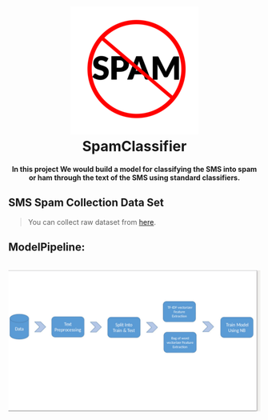 
<h1 align="center">
  <br>
  <img src="https://github.com/kbipin/Natural-Language-Processing/blob/master/3-SMS-spam-classifier/images/logo.png" alt="SpamClassifier">
  <br>
  SpamClassifier
  <br>
</h1>
<h4 align="center">In this project We would build a model for classifying the SMS into spam or ham through the text of the SMS using standard classifiers.</h4>

## SMS Spam Collection Data Set
> You can collect raw dataset from [here](https://archive.ics.uci.edu/ml/datasets/sms+spam+collection).
## ModelPipeline:
<p align="center">
  <br>
  <img src="https://github.com/kbipin/Natural-Language-Processing/blob/master/3-SMS-spam-classifier/images/ModelPipeline.jpg">
</p>
